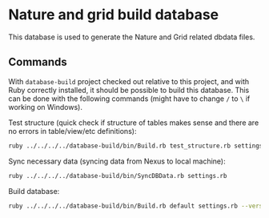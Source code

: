 # Nature and grid build database

This database is used to generate the Nature and Grid related dbdata files.


## Commands

With `database-build` project checked out relative to this project, and with Ruby correctly installed, it should be possible to build this database.
This can be done with the following commands (might have to change `/` to `\` if working on Windows).

Test structure (quick check if structure of tables makes sense and there are no errors in table/view/etc definitions):
```bash
ruby ../../../../database-build/bin/Build.rb test_structure.rb settings.rb
```

Sync necessary data (syncing data from Nexus to local machine):
```bash
ruby ../../../../database-build/bin/SyncDBData.rb settings.rb
```

Build database:
```bash
ruby ../../../../database-build/bin/Build.rb default settings.rb --version '#'
```
